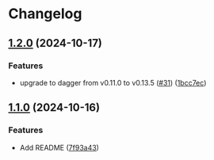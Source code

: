 # Changelog

## [1.2.0](https://github.com/prefapp/daggerverse/compare/k6-v1.1.0...k6-v1.2.0) (2024-10-17)


### Features

* upgrade to dagger from v0.11.0 to  v0.13.5 ([#31](https://github.com/prefapp/daggerverse/issues/31)) ([1bcc7ec](https://github.com/prefapp/daggerverse/commit/1bcc7ec92ed650b96df526647c9bbd437d4e1bde))

## [1.1.0](https://github.com/prefapp/daggerverse/compare/k6-v1.0.0...k6-v1.1.0) (2024-10-16)


### Features

* Add README ([7f93a43](https://github.com/prefapp/daggerverse/commit/7f93a4363000c6259a0c98d3ddeaac06dd1ea8bf))
